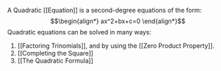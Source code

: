 A Quadratic [[Equation]] is a second-degree equations of the form:
$$\begin{align*}
ax^2+bx+c=0
	\end{align*}$$Quadratic equations can be solved in many ways:
1. [[Factoring Trinomials]], and by using the [[Zero Product Property]].
2. [[Completing the Square]] 
3. [[The Quadratic Formula]] 